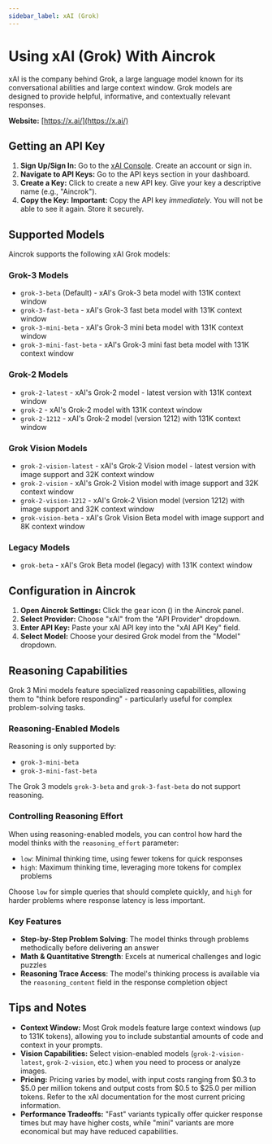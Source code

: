 ```yaml
---
sidebar_label: xAI (Grok)
---
```


# Using xAI (Grok) With Aincrok

xAI is the company behind Grok, a large language model known for its conversational abilities and large context window. Grok models are designed to provide helpful, informative, and contextually relevant responses.

**Website:** [https://x.ai/](https://x.ai/)

## Getting an API Key

1.  **Sign Up/Sign In:** Go to the [xAI Console](https://console.x.ai/). Create an account or sign in.
2.  **Navigate to API Keys:** Go to the API keys section in your dashboard.
3.  **Create a Key:** Click to create a new API key. Give your key a descriptive name (e.g., "Aincrok").
4.  **Copy the Key:** **Important:** Copy the API key _immediately_. You will not be able to see it again. Store it securely.

## Supported Models

Aincrok supports the following xAI Grok models:

### Grok-3 Models

- `grok-3-beta` (Default) - xAI's Grok-3 beta model with 131K context window
- `grok-3-fast-beta` - xAI's Grok-3 fast beta model with 131K context window
- `grok-3-mini-beta` - xAI's Grok-3 mini beta model with 131K context window
- `grok-3-mini-fast-beta` - xAI's Grok-3 mini fast beta model with 131K context window

### Grok-2 Models

- `grok-2-latest` - xAI's Grok-2 model - latest version with 131K context window
- `grok-2` - xAI's Grok-2 model with 131K context window
- `grok-2-1212` - xAI's Grok-2 model (version 1212) with 131K context window

### Grok Vision Models

- `grok-2-vision-latest` - xAI's Grok-2 Vision model - latest version with image support and 32K context window
- `grok-2-vision` - xAI's Grok-2 Vision model with image support and 32K context window
- `grok-2-vision-1212` - xAI's Grok-2 Vision model (version 1212) with image support and 32K context window
- `grok-vision-beta` - xAI's Grok Vision Beta model with image support and 8K context window

### Legacy Models

- `grok-beta` - xAI's Grok Beta model (legacy) with 131K context window

## Configuration in Aincrok

1.  **Open Aincrok Settings:** Click the gear icon (<Codicon name="gear" />) in the Aincrok panel.
2.  **Select Provider:** Choose "xAI" from the "API Provider" dropdown.
3.  **Enter API Key:** Paste your xAI API key into the "xAI API Key" field.
4.  **Select Model:** Choose your desired Grok model from the "Model" dropdown.

## Reasoning Capabilities

Grok 3 Mini models feature specialized reasoning capabilities, allowing them to "think before responding" - particularly useful for complex problem-solving tasks.

### Reasoning-Enabled Models

Reasoning is only supported by:

- `grok-3-mini-beta`
- `grok-3-mini-fast-beta`

The Grok 3 models `grok-3-beta` and `grok-3-fast-beta` do not support reasoning.

### Controlling Reasoning Effort

When using reasoning-enabled models, you can control how hard the model thinks with the `reasoning_effort` parameter:

- `low`: Minimal thinking time, using fewer tokens for quick responses
- `high`: Maximum thinking time, leveraging more tokens for complex problems

Choose `low` for simple queries that should complete quickly, and `high` for harder problems where response latency is less important.

### Key Features

- **Step-by-Step Problem Solving**: The model thinks through problems methodically before delivering an answer
- **Math & Quantitative Strength**: Excels at numerical challenges and logic puzzles
- **Reasoning Trace Access**: The model's thinking process is available via the `reasoning_content` field in the response completion object

## Tips and Notes

- **Context Window:** Most Grok models feature large context windows (up to 131K tokens), allowing you to include substantial amounts of code and context in your prompts.
- **Vision Capabilities:** Select vision-enabled models (`grok-2-vision-latest`, `grok-2-vision`, etc.) when you need to process or analyze images.
- **Pricing:** Pricing varies by model, with input costs ranging from $0.3 to $5.0 per million tokens and output costs from $0.5 to $25.0 per million tokens. Refer to the xAI documentation for the most current pricing information.
- **Performance Tradeoffs:** "Fast" variants typically offer quicker response times but may have higher costs, while "mini" variants are more economical but may have reduced capabilities.
